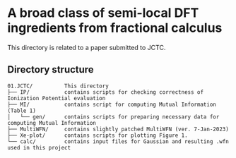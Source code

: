 # A broad class of semi-local DFT ingredients from fractional calculus

This directory is related to a paper submitted to JCTC.

## Directory structure
```
01.JCTC/          This directory
├── IP/           contains scripts for checking correctness of Ionization Potential evaluation
├── MI/           contains script for computing Mutual Information (Table 1)
│   └── gen/      contains scripts for preparing necessary data for computing Mutual Information
├── MultiWFN/     contains slightly patched MultiWFN (ver. 7-Jan-2023)
├── Xe-plot/      contains scripts for plotting Figure 1.
└── calc/         contains input files for Gaussian and resulting .wfn used in this project
```
